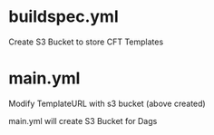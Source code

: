 # buildspec.yml 
Create S3 Bucket to store CFT Templates

# main.yml 
Modify TemplateURL with s3 bucket (above created)

main.yml will create S3 Bucket for Dags 